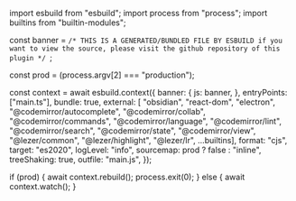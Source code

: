 import esbuild from "esbuild";
import process from "process";
import builtins from "builtin-modules";

const banner =
  `/*
THIS IS A GENERATED/BUNDLED FILE BY ESBUILD
if you want to view the source, please visit the github repository of this plugin
*/
`;

const prod = (process.argv[2] === "production");

const context = await esbuild.context({
  banner: {
    js: banner,
  },
  entryPoints: ["main.ts"],
  bundle: true,
  external: [
    "obsidian",
    "react-dom",
    "electron",
    "@codemirror/autocomplete",
    "@codemirror/collab",
    "@codemirror/commands",
    "@codemirror/language",
    "@codemirror/lint",
    "@codemirror/search",
    "@codemirror/state",
    "@codemirror/view",
    "@lezer/common",
    "@lezer/highlight",
    "@lezer/lr",
    ...builtins],
  format: "cjs",
  target: "es2020",
  logLevel: "info",
  sourcemap: prod ? false : "inline",
  treeShaking: true,
  outfile: "main.js",
});

if (prod) {
  await context.rebuild();
  process.exit(0);
} else {
  await context.watch();
}
